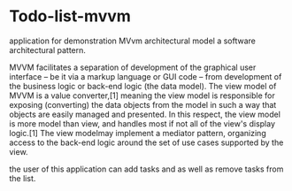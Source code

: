 # Todo-list-mvvm
application for demonstration MVvm architectural model
 a software architectural pattern.

MVVM facilitates a separation of development of the graphical user interface – be it via a markup language or GUI code –
from development of the business logic or back-end logic (the data model). The view model of MVVM is a value converter,[1] 
meaning the view model is responsible for exposing (converting) the data objects from the model in such a way that objects 
are easily managed and presented. In this respect, the view model is more model than view, and handles most if not all 
of the view's display logic.[1] The view modelmay implement a mediator pattern, organizing access to the back-end
logic around the set of use cases supported by the view.

the user of this application can add tasks and as well as remove tasks from the list.
